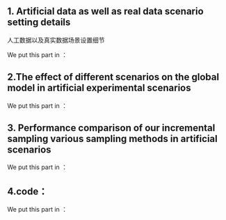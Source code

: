 ## 1. Artificial data as well as real data scenario setting details

人工数据以及真实数据场景设置细节

We put this part in ：

## 2.The effect of different scenarios on the global model in artificial experimental scenarios

We put this part in ：

## 3. Performance comparison of our incremental sampling various sampling methods in artificial scenarios

We put this part in ：

## 4.code：

We put this part in ：


